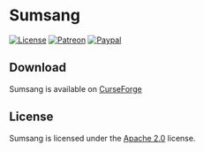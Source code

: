 # Sumsang

[![License](https://lxgaming.github.io/images/badge/License-Apache%202.0-blue.svg)](https://www.apache.org/licenses/LICENSE-2.0)
[![Patreon](https://lxgaming.github.io/images/badge/Patreon-donate-yellow.svg)](https://www.patreon.com/lxgaming)
[![Paypal](https://lxgaming.github.io/images/badge/Paypal-donate-yellow.svg)](https://www.paypal.com/cgi-bin/webscr?cmd=_s-xclick&hosted_button_id=TVT5B45AHNP9J)

## Download
Sumsang is available on [CurseForge](https://minecraft.curseforge.com/projects/sumsang)

## License
Sumsang is licensed under the [Apache 2.0](https://www.apache.org/licenses/LICENSE-2.0) license.
